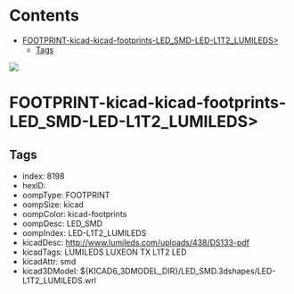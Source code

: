 



Contents
========

* [FOOTPRINT-kicad-kicad-footprints-LED_SMD-LED-L1T2_LUMILEDS>](#footprint-kicad-kicad-footprints-led_smd-led-l1t2_lumileds)
	* [Tags](#tags)
  
![][im]
# FOOTPRINT-kicad-kicad-footprints-LED_SMD-LED-L1T2_LUMILEDS>

## Tags

- index: 8198
- hexID: 
- oompType: FOOTPRINT
- oompSize: kicad
- oompColor: kicad-footprints
- oompDesc: LED_SMD
- oompIndex: LED-L1T2_LUMILEDS
- kicadDesc: http://www.lumileds.com/uploads/438/DS133-pdf
- kicadTags: LUMILEDS LUXEON TX L1T2 LED
- kicadAttr: smd
- kicad3DModel: ${KICAD6_3DMODEL_DIR}/LED_SMD.3dshapes/LED-L1T2_LUMILEDS.wrl



[im]: image.png

